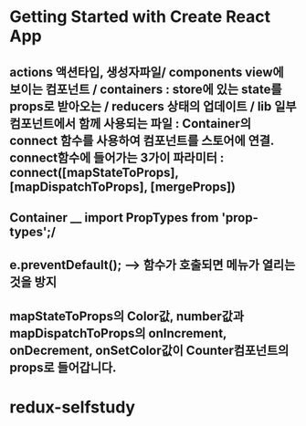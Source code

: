 # Getting Started with Create React App

## actions 액션타입, 생성자파일/ components view에 보이는 컴포넌트 / containers : store에 있는 state를 props로 받아오는 / reducers 상태의 업데이트 / lib 일부 컴포넌트에서 함께 사용되는 파일 : Container의 connect 함수를 사용하여 컴포넌트를 스토어에 연결. connect함수에 들어가는 3가이 파라미터 : connect([mapStateToProps], [mapDispatchToProps], [mergeProps])

## Container \_\_ import PropTypes from 'prop-types';/

## e.preventDefault(); --> 함수가 호출되면 메뉴가 열리는 것을 방지

## mapStateToProps의 Color값, number값과 mapDispatchToProps의 onIncrement, onDecrement, onSetColor값이 Counter컴포넌트의 props로 들어갑니다.
# redux-selfstudy
